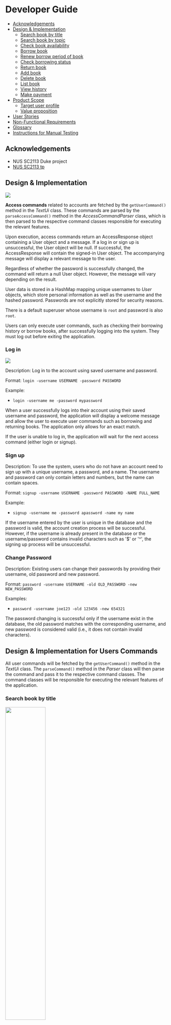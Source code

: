 # Developer Guide

<!-- TOC -->
- [Acknowledgements](#acknowledgements)
- [Design & Implementation](#design--implementation)
    - [Search book by title](#search-book-by-title)
    - [Search book by topic](#search-book-by-topic)
    - [Check book availability](#check-book-availability)
    - [Borrow book](#borrow-book)
    - [Renew borrow period of book](#renew-borrow-period-of-book)
    - [Check borrowing status](#check-borrowing-status)
    - [Return book](#return-book)
    - [Add book](#add-book)
    - [Delete book](#delete-book)
    - [List book](#list-book)
    - [View history](#view-history)
    - [Make payment](#make-payment)
- [Product Scope](#product-scope)
    - [Target user profile](#target-user-profile)
    - [Value proposition](#value-proposition) 
- [User Stories](#user-stories)
- [Non-Functional Requirements](#non-functional-requirements)
- [Glossary](#glossary)
- [Instructions for Manual Testing](#instructions-for-manual-testing)
  <!-- TOC -->

## Acknowledgements

- NUS SC2113 Duke project
- [NUS SC2113 tp](https://github.com/nus-cs2113-AY2223S2)


## Design & Implementation
<img src="images/architecture.png"/>

**Access commands** related to accounts are fetched by the `getUserCommand()` method in the *TextUi* class.
These commands are parsed by the `parseAccessCommand()` method in the *AccessCommandParser* class, 
which is then parsed to the respective command classes responsible for executing the relevant features.

Upon execution, access commands return an AccessResponse object containing a User object and a message.
If a log in or sign up is unsuccessful, the User object will be null. If successful, the AccessResponse will 
contain the signed-in User object. The accompanying message will display a relevant message to the user.

Regardless of whether the password is successfully changed, the command will return a null User object. 
However, the message will vary depending on the result.

User data is stored in a HashMap mapping unique usernames to *User* objects, which store personal information 
as well as the username and the hashed password. Passwords are not explicitly stored for security reasons.

There is a default superuser whose username is `root` and password is also `root`.

Users can only execute user commands, such as checking their borrowing history or borrow books, 
after successfully logging into the system. They must log out before exiting the application.

### Log in
<img src="images/login_sequence.png"/>  

Description: Log in to the account using saved username and password.

Format: `login -username USERNAME -password PASSWORD`  

Example: 
- `login -username me -password mypassword`  

When a user successfully logs into their account using their saved username and password, the application 
will display a welcome message and allow the user to execute user commands such as borrowing and 
returning books. The application only allows for an exact match.

If the user is unable to log in, the application will wait for the next access command (either login or signup).

### Sign up
Description: To use the system, users who do not have an account need to sign up with 
a unique username, a password, and a name. The username and password can only contain 
letters and numbers, but the name can contain spaces.

Format: `signup -username USERNAME -password PASSWORD -NAME FULL_NAME`

Example:
- `signup -username me -password apassword -name my name`

If the username entered by the user is unique in the database and the password is valid, the account creation process 
will be successful. However, if the username is already present in the database or the username/password 
contains invalid characters such as '$' or '^', the signing up process will be unsuccessful.

### Change Password
Description: Existing users can change their passwords by providing their username, 
old password and new password.

Format: `password -username USERNAME -old OLD_PASSWORD -new NEW_PASSWORD`

Examples:
- `password -username joe123 -old 123456 -new 654321`

The password changing is successful only if the username exist in the database, the old password matches with the 
corresponding username, and new password is considered valid (i.e., it does not contain invalid characters).


## Design & Implementation for Users Commands
All user commands will be fetched by the `getUserCommand()` method in the *TextUi* class. 
The `parseCommand()` method in the *Parser* class will then parse the command and pass it 
to the respective command classes. The command classes will be responsible for executing 
the relevant features of the application.


### Search book by title
<img src="images/Search%20class%20diagram.png" width="50%" height="50%" />  

Description: Searches for a book using its title.  
Format: `search -title TITLE`  
Example:  
- `search -title Python Programming`  

Successful searches will result in the program outputting the relevant book details, including ISBN, 
title, author, and topic. If the search is unsuccessful, the program will output a message indicating 
that there is no match in the inventory for the input title. 

Note: Partial string matching will not be considered in this application. 
The search will only return exact matches for the book's title and topic. If a match is found, 
the book object will be returned.


### Search book by topic
<img src="images/search class diagram.png"/> 

Description: Searches for a book by its topic.  
Format: `search -topic TOPIC`  
Example:
- `search -topic Business`  

Successful searches will result in the program outputting the relevant book details, including ISBN,
title, author, and topic. If the search is unsuccessful, the program will output a message indicating
that there is no match in the inventory for the input title.


### Check book availability
Description: Check if a book is available for borrowing.  
Format: `check -title TITLE`  
Example:
- `check -title Python Programming`  

The program will check whether the book is available for borrowing and return the 
borrowing status (borrowed or not borrowed). It will also handle the case where the book 
does not exist in the inventory.


### Borrow book
Description: Borrow a book from the library.  
Format: `borrow -title TITLE`  
Example:
- `borrow -title Python Programming`  

For successful borrowing, the program will output a message indicating that the 
action was successful and mark the book as borrowed in the system. For unsuccessful 
borrow requests, the program will either output a message stating that there is no such 
book in the inventory, or a message indicating that the book is already on loan at the 
time of the borrow request.


### Renew borrow period of book
<img src="images/renew class diagram.png"/>  

Description: Renew borrowing of books for a fixed duration.  
Format: `renew -title TITLE`  
Example:
- `renew -title C++Primer`  

For successful renewal of books, the program will output a string showing that the action is successful
and also change the due period of borrow in the system. The program will handle error cases such as incorrect 
titles provided or books not available for renewal.


### Check borrowing status
<img src="images/check class diagram.png"/> 

Description: Check status of borrowed book.  
Format: `status -title TITLE`  
Example:
- `status -title C++Primer`  

The program will output the details of the relevant book being borrowed and also show the due date of the loan. 
The program will handle cases where there is no such book in the borrow history.


### Return book
Description: Return a book to the library.  
Format: `return -title TITLE`  
Example:
- `return -title C++Primer`  

The program should output a success message upon successful book returns and mark the book as available 
for borrowing by other users in the system. It also handles cases of incorrect title inputs or 
unsuccessful returns.


### Add book  
<img src="images/inventory class diagram.png"/>  

Description: Add new books into the system. 
Format: `librarian -title TITLE -topic TOPIC -author AUTHOR -isbn ISBN -action add`  
Example:
- `librarian -title C++Primer -topic Programming -author James -isbn 12345 -action add`  

This feature is only applicable for the admin. Upon successful addition of a new book, the program will output 
a message to inform the librarian. The new book will also be added to the inventory of the system, allowing users 
to borrow the book from the library. Error inputs and missing inputs will be handled accordingly.


### Delete book
Description: Remove books from the system.  
Format: `librarian -title TITLE -topic TOPIC -author AUTHOR -isbn ISBN -action delete`  
Example:
- `librarian -title C++Primer -topic Programming -author James -isbn 12345 -action delete`  

This feature is only applicable for the admin. For successful deletion of a book, the program will output a 
message to inform the librarian. The book will also be removed from the inventory of the system so that it will 
not be borrowable by users anymore. Error inputs and missing inputs will be handled accordingly.


### List book
<img src="images/list class diagram.png"/> 

Description: List all the books in the library.
Format: `list`  
Example:
- `list`  

The program will list out all the books in the library inventory. If the inventory is empty, the program 
will output a message indicating that there is currently no book in the library system.


### View history
Description: The program includes a feature to check the borrow history of books, which has two versions - 
admin and user. The admin version permits the administrator to access the entire borrow history, while the user 
version only permits the user to view their own borrow history.  
Format: `history`  
Example:
- `history`  

The program will output the borrow history of books according to the accessibility mentioned in the 
description above. The output will include the book title and other book details, the status of the book 
(whether it is available for borrowing or has been borrowed), and details of the loan, which will include the 
date and time of borrowing and returning.


### Make payment
Description: Make payment for overdue loans.  
When returning item(s) that are overdue, the user will be prompted to make a payment. 
Failure to do so will result in the returning action being unsuccessful.


## Product Scope
### Target user profile

This program is designed for National University of Singapore (NUS) Computer Science (CS)
students who wish to borrow and read CS related books.

### Value proposition

CS students are often busy, so a command line interface (CLI) program without a GUI can make
finding the books they need quick and efficient. This software can also help them keep track
of loans and return dates.

## User Stories

|Version| As a ... | I want to ... | So that I can ...|
|--------|----------|---------------|------------------|
|v1.0|user|be able to search for a book|borrow a book to read|
|v1.0|libriarian|add or remove book|change the books in the inventory|
|v1.0|user|return book i borrowed|remove the borrow status taged to my account|
|v2.0|libriarian|pay my fine|continue to borrow more books and see my exam results|

## Non-Functional Requirements

1. Data should be stored in text file so that information like borrowed books and inventory are not lost
2. System should run on Java 11

## Glossary

* *librarian* - Admin user
* *user* - Normal user

## Instructions for Manual Testing

1. Download the jar file *tp.jar* in release v2.0
2. Launch the jar file using the command `java -jar tp.jar`


